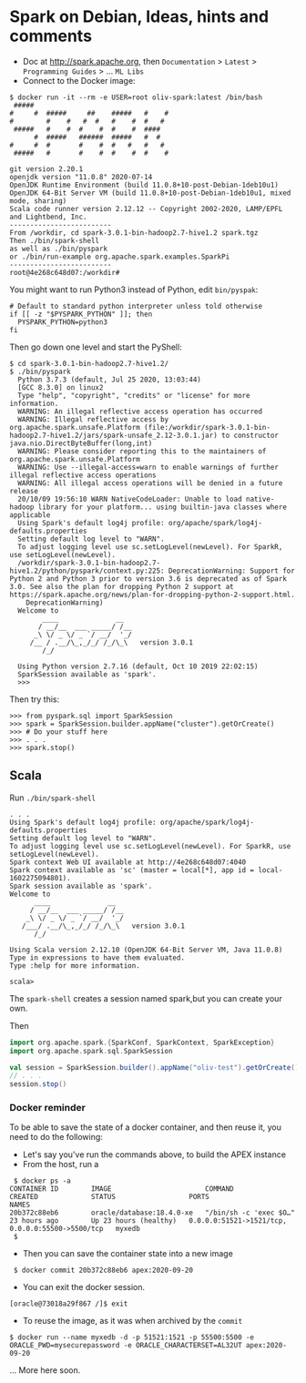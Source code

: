 # Spark on Debian, Ideas, hints and comments
- Doc at <http://spark.apache.org>, then `Documentation` > `Latest` > `Programming Guides` > ... `ML Libs` 
- Connect to the Docker image:
```
$ docker run -it --rm -e USER=root oliv-spark:latest /bin/bash
 #####
#     #  #####     ##    #####   #    #
#        #    #   #  #   #    #  #   #
 #####   #    #  #    #  #    #  ####
      #  #####   ######  #####   #  #
#     #  #       #    #  #   #   #   #
 #####   #       #    #  #    #  #    #

git version 2.20.1
openjdk version "11.0.8" 2020-07-14
OpenJDK Runtime Environment (build 11.0.8+10-post-Debian-1deb10u1)
OpenJDK 64-Bit Server VM (build 11.0.8+10-post-Debian-1deb10u1, mixed mode, sharing)
Scala code runner version 2.12.12 -- Copyright 2002-2020, LAMP/EPFL and Lightbend, Inc.
-------------------------
From /workdir, cd spark-3.0.1-bin-hadoop2.7-hive1.2 spark.tgz
Then ./bin/spark-shell
as well as ./bin/pyspark
or ./bin/run-example org.apache.spark.examples.SparkPi
-------------------------
root@4e268c648d07:/workdir#
```
You might want to run Python3 instead of Python, edit `bin/pyspak`:
```
# Default to standard python interpreter unless told otherwise
if [[ -z "$PYSPARK_PYTHON" ]]; then
  PYSPARK_PYTHON=python3
fi
```
Then go down one level and start the PyShell:
```
$ cd spark-3.0.1-bin-hadoop2.7-hive1.2/
$ ./bin/pyspark
  Python 3.7.3 (default, Jul 25 2020, 13:03:44) 
  [GCC 8.3.0] on linux2
  Type "help", "copyright", "credits" or "license" for more information.
  WARNING: An illegal reflective access operation has occurred
  WARNING: Illegal reflective access by org.apache.spark.unsafe.Platform (file:/workdir/spark-3.0.1-bin-hadoop2.7-hive1.2/jars/spark-unsafe_2.12-3.0.1.jar) to constructor java.nio.DirectByteBuffer(long,int)
  WARNING: Please consider reporting this to the maintainers of org.apache.spark.unsafe.Platform
  WARNING: Use --illegal-access=warn to enable warnings of further illegal reflective access operations
  WARNING: All illegal access operations will be denied in a future release
  20/10/09 19:56:10 WARN NativeCodeLoader: Unable to load native-hadoop library for your platform... using builtin-java classes where applicable
  Using Spark's default log4j profile: org/apache/spark/log4j-defaults.properties
  Setting default log level to "WARN".
  To adjust logging level use sc.setLogLevel(newLevel). For SparkR, use setLogLevel(newLevel).
  /workdir/spark-3.0.1-bin-hadoop2.7-hive1.2/python/pyspark/context.py:225: DeprecationWarning: Support for Python 2 and Python 3 prior to version 3.6 is deprecated as of Spark 3.0. See also the plan for dropping Python 2 support at https://spark.apache.org/news/plan-for-dropping-python-2-support.html.
    DeprecationWarning)
  Welcome to
        ____              __
       / __/__  ___ _____/ /__
      _\ \/ _ \/ _ `/ __/  '_/
     /__ / .__/\_,_/_/ /_/\_\   version 3.0.1
        /_/
  
  Using Python version 2.7.16 (default, Oct 10 2019 22:02:15)
  SparkSession available as 'spark'.
  >>>
```
Then try this:
```
>>> from pyspark.sql import SparkSession
>>> spark = SparkSession.builder.appName("cluster").getOrCreate()
>>> # Do your stuff here
>>> . . .
>>> spark.stop()
```

## Scala
Run ` ./bin/spark-shell `
```
. . .
Using Spark's default log4j profile: org/apache/spark/log4j-defaults.properties
Setting default log level to "WARN".
To adjust logging level use sc.setLogLevel(newLevel). For SparkR, use setLogLevel(newLevel).
Spark context Web UI available at http://4e268c648d07:4040
Spark context available as 'sc' (master = local[*], app id = local-1602275094801).
Spark session available as 'spark'.
Welcome to
      ____              __
     / __/__  ___ _____/ /__
    _\ \/ _ \/ _ `/ __/  '_/
   /___/ .__/\_,_/_/ /_/\_\   version 3.0.1
      /_/
         
Using Scala version 2.12.10 (OpenJDK 64-Bit Server VM, Java 11.0.8)
Type in expressions to have them evaluated.
Type :help for more information.

scala>
```

The `spark-shell` creates a session named spark,but you can create your own.

Then
```scala
import org.apache.spark.{SparkConf, SparkContext, SparkException}
import org.apache.spark.sql.SparkSession

val session = SparkSession.builder().appName("oliv-test").getOrCreate()
// . . . 
session.stop()

```


### Docker reminder
To be able to save the state of a docker container, and then reuse it, you need to do the following:
- Let's say you've run the commands above, to build the APEX instance
- From the host, run a 
```
 $ docker ps -a
CONTAINER ID        IMAGE                       COMMAND                  CREATED             STATUS                  PORTS                                              NAMES
20b372c88eb6        oracle/database:18.4.0-xe   "/bin/sh -c 'exec $O…"   23 hours ago        Up 23 hours (healthy)   0.0.0.0:51521->1521/tcp, 0.0.0.0:55500->5500/tcp   myxedb
 $
```
- Then you can save the container state into a new image
```
 $ docker commit 20b372c88eb6 apex:2020-09-20
```
- You can exit the docker session.
```
[oracle@73018a29f867 /]$ exit
```
- To reuse the image, as it was when archived by the `commit`
```
$ docker run --name myxedb -d -p 51521:1521 -p 55500:5500 -e ORACLE_PWD=mysecurepassword -e ORACLE_CHARACTERSET=AL32UT apex:2020-09-20
```


... More here soon.
